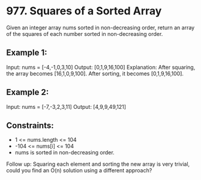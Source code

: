 # 977. Squares of a Sorted Array
Given an integer array nums sorted in non-decreasing order, return an array of the squares of each number sorted in non-decreasing order.

## Example 1:

Input: nums = [-4,-1,0,3,10]
Output: [0,1,9,16,100]
Explanation: After squaring, the array becomes [16,1,0,9,100].
After sorting, it becomes [0,1,9,16,100].

## Example 2:

Input: nums = [-7,-3,2,3,11]
Output: [4,9,9,49,121]

## Constraints:

* 1 <= nums.length <= 104
* -104 <= nums[i] <= 104
* nums is sorted in non-decreasing order.

Follow up: Squaring each element and sorting the new array is very trivial, could you find an O(n) solution using a different approach?